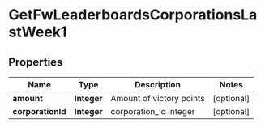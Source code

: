 
# GetFwLeaderboardsCorporationsLastWeek1

## Properties
Name | Type | Description | Notes
------------ | ------------- | ------------- | -------------
**amount** | **Integer** | Amount of victory points |  [optional]
**corporationId** | **Integer** | corporation_id integer |  [optional]



